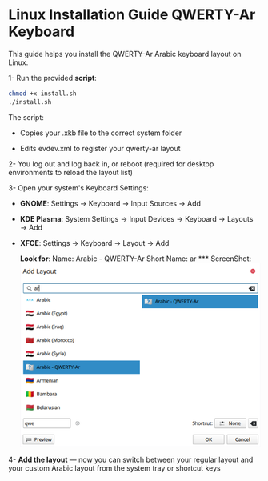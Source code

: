 # Linux Installation Guide  QWERTY-Ar Keyboard

This guide helps you install the QWERTY-Ar Arabic keyboard layout on Linux.

1- Run the provided **script**:

```bash
chmod +x install.sh
./install.sh
```
The script:

- Copies your .xkb file to the correct system folder

- Edits evdev.xml to register your qwerty-ar layout

2- You log out and log back in, or reboot (required for desktop environments to reload the layout list)

3- Open your system's Keyboard Settings:

  - **GNOME**: Settings → Keyboard → Input Sources → Add

  - **KDE Plasma**: System Settings → Input Devices → Keyboard → Layouts → Add

  - **XFCE**: Settings → Keyboard → Layout → Add

    **Look for**:
    Name: Arabic - QWERTY-Ar
    Short Name: ar
    *** ScreenShot:
![linux](images/linux.png)

4- **Add the layout** — now you can switch between your regular layout and your custom Arabic layout from the system tray or shortcut keys
